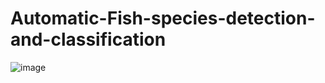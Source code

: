 # Automatic-Fish-species-detection-and-classification

![image](https://user-images.githubusercontent.com/75248828/199798380-b9678f74-a196-4de4-a63a-872c2a0976ca.png)
